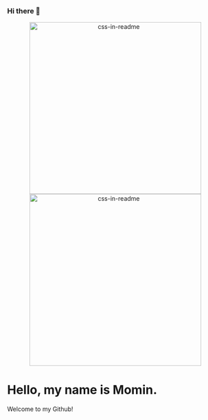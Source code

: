 ### Hi there 👋
<div align="center">
    <img src="html.svg" width="400" height="400" alt="css-in-readme">
    <img src="css.svg" width="400" height="400" alt="css-in-readme">

</div>

<!-- A big thank you to Prantham for the inspiration: https://twitter.com/Prathkum/status/1392434632935841793 -->

<h1>Hello, my name is Momin.</h1>
<p class="subtitle">Welcome to my Github!</p>
  <foreignObject width="100%" height="100%">
<style>

:root {
  --bg-color: hsl(49 37% 94%);
  --typewriterSpeed: 6s;
  --typewriterCharacters: 24;
}

body {
  margin: 0;
  font-family: "Source Sans Pro", sans-serif;
  min-height: 100vh;
  display: grid;
  place-content: center;
  text-align: center;
  background: var(--bg-color);
}

h1 {
  font-size: clamp(1rem, 3vw + 1rem, 4rem);
  position: relative;
  font-family: "Source Code Pro", monospace;
  position: relative;
  width: max-content;
}

h1::before,
h1::after {
  content: "";
  position: absolute;
  top: 0;
  right: 0;
  bottom: 0;
  left: 0;
}

h1::before {
  background: var(--bg-color);
  animation: typewriter var(--typewriterSpeed)
    steps(var(--typewriterCharacters)) 1s forwards;
}

h1::after {
  width: 0.125em;
  background: black;
  animation: typewriter var(--typewriterSpeed)
      steps(var(--typewriterCharacters)) 1s forwards,
    blink 750ms steps(var(--typewriterCharacters)) infinite;
}

.subtitle {
  color: hsl(0 0% 0% / 0.7);
  font-size: 2rem;
  font-weight: 400;
  opacity: 0;
  transform: translateY(3rem);
  animation: fadeInUp 2s ease calc(var(--typewriterSpeed) + 2s) forwards;
}

@keyframes typewriter {
  to {
    left: 100%;
  }
}

@keyframes blink {
  to {
    background: transparent;
  }
}

@keyframes fadeInUp {
  to {
    opacity: 1;
    transform: translateY(0);
  }
}

#yt-link {
  position: absolute;
  bottom: 2em;
  width: 100%;
  color: hsl(0 0 0 / 0.7);

  &:hover,
  &:focus {
    color: teal;
  }
}

<!--
**Momin606/Momin606** is a ✨ _special_ ✨ repository because its `README.md` (this file) appears on your GitHub profile.

Here are some ideas to get you started:

- 🔭 I’m currently working on ...
- 🌱 I’m currently learning ...
- 👯 I’m looking to collaborate on ...
- 🤔 I’m looking for help with ...
- 💬 Ask me about ...
- 📫 How to reach me: ...
- 😄 Pronouns: ...
- ⚡ Fun fact: ...
-->
